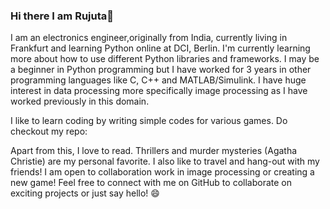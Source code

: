 ### Hi there I am Rujuta👋


I am an electronics engineer,originally from India, currently living in Frankfurt and learning Python online at DCI, Berlin. I'm currently learning more about how to use different Python libraries and frameworks. 
I may be a beginner in Python programming but I have worked for 3 years in other programming languages like C, C++ and MATLAB/Simulink. 
I have huge interest in data processing more specifically image processing as I have worked previously in this domain.

I like to learn coding by writing simple codes for various games.
Do checkout my repo: 

Apart from this, I love to read. Thrillers and murder mysteries (Agatha Christie) are my personal favorite. I also like to travel and hang-out with my friends!
I am open to collaboration work in image processing or creating a new game!
Feel free to connect with me on GitHub to collaborate on exciting projects or just say hello! 😄 


